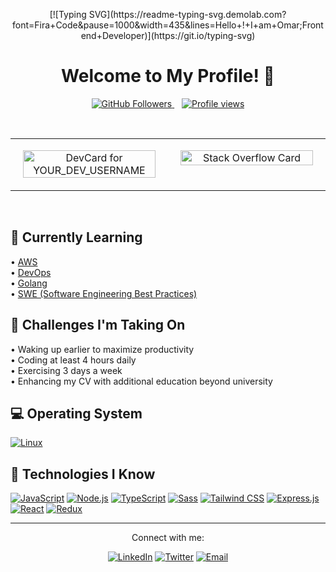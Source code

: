 <p align="center">
  <!-- You can generate a pixelated "MAMUN" image from sites like fontmeme.com and use it here, 
       or use a typing SVG. The video has a more complex animation.
       This typing SVG is a common alternative: -->
 [![Typing SVG](https://readme-typing-svg.demolab.com?font=Fira+Code&pause=1000&width=435&lines=Hello+!+I+am+Omar;Frontend+Developer)](https://git.io/typing-svg)
  <!-- Or, if you create a static pixelated image for "MAMUN" (e.g., mamun-pixel.png in your repo):
  <img src="./mamun-pixel.png" alt="MAMUN Pixel Art" width="400"> 
  Adjust width as needed. The animation in the video is more complex. -->
</p>

<h1 align="center">Welcome to My Profile! 👋</h1>

<p align="center">
  <a href="https://github.com/YOUR_USERNAME">
    <img src="https://img.shields.io/github/followers/YOUR_USERNAME?label=Follow&style=social" alt="GitHub Followers">
  </a>
    
  <a href="https://github.com/YOUR_USERNAME">
    <img src="https://komarev.com/ghpvc/?username=YOUR_USERNAME&label=Profile%20views&color=0e75b6&style=flat-square" alt="Profile views">
    <!-- The video shows a different style for profile views, you can customize shields.io further or use alternative services -->
    <!-- Example closer to video:
    <img src="https://img.shields.io/endpoint?url=https://hits.dwyl.com/YOUR_USERNAME/YOUR_USERNAME.json?color=green&style=flat-square&label=Profile%20Views" alt="Profile Views">
    (Note: hits.dwyl.com setup needed for this specific counter)
    The one from komarev.com is very common and easy.
    -->
  </a>
</p>

<br>

<table align="center" width="100%">
  <tr>
    <td width="50%" valign="top">
      <p align="center">
        <!-- Replace YOUR_DEV_USERNAME with your dev.to username -->
        <a href="https://dev.to/YOUR_DEV_USERNAME" target="_blank">
          <img src="https://devcard.freshidea.com/embed?username=YOUR_DEV_USERNAME&stats=articles,reactions,comments&gh=YOUR_USERNAME&th=material" alt="DevCard for YOUR_DEV_USERNAME" width="95%"/>
          <!-- The card in the video is very specific. devcard.freshidea.com is a good generic one.
               You might need to find the exact generator used or create a custom image.
               The video shows:
               @devmamun
               760 Articles read
               React 7
               Nodejs 5
               Webdev 4
               CSS 3
               Favorite publications: DEV (logo) freeCodeCamp (logo) daily.dev (logo)
               This looks like a custom card or a specific service.
               A simpler alternative for general GitHub stats:
               <img src="https://github-readme-stats.vercel.app/api?username=YOUR_USERNAME&show_icons=true&theme=radical&hide_border=true&count_private=true" alt="GitHub Stats" width="95%"/>
          -->
        </a>
      </p>
    </td>
    <td width="50%" valign="top">
      <p align="center">
        <!-- Replace YOUR_STACKOVERFLOW_ID with your Stack Overflow User ID -->
        <a href="https://stackoverflow.com/users/YOUR_STACKOVERFLOW_ID/YOUR_NAME" target="_blank">
          <img src="https://github-readme-stackoverflow.vercel.app/?userID=YOUR_STACKOVERFLOW_ID&theme=light&layout=compact&metadata=true" alt="Stack Overflow Card" width="95%">
          <!-- The video shows a light theme and compact layout which this generator supports.
               The Stack Overflow button at the top in the video:
               <img src="https://img.shields.io/badge/-Stack%20Overflow-FE7A16?style=flat-square&logo=stack-overflow&logoColor=white" alt="Stack Overflow">
               You can add this above the card if you like.
          -->
        </a>
      </p>
    </td>
  </tr>
</table>

<br>

<h2 align="left">🌱 Currently Learning</h2>
<p align="left">
  • <a href="#">AWS</a> <br>
  • <a href="#">DevOps</a> <br>
  • <a href="#">Golang</a> <br>
  • <a href="#">SWE (Software Engineering Best Practices)</a>
</p>

<h2 align="left">💪 Challenges I'm Taking On</h2>
<p align="left">
  • Waking up earlier to maximize productivity <br>
  • Coding at least 4 hours daily <br>
  • Exercising 3 days a week <br>
  • Enhancing my CV with additional education beyond university
</p>

<h2 align="left">💻 Operating System</h2>
<p align="left">
  <a href="#"><img alt="Linux" src="https://img.shields.io/badge/Linux-FCC624?style=for-the-badge&logo=linux&logoColor=black"></a>
</p>

<h2 align="left">🚀 Technologies I Know</h2>
<p align="left">
  <a href="#"><img alt="JavaScript" src="https://img.shields.io/badge/JavaScript-F7DF1E?style=for-the-badge&logo=javascript&logoColor=black"></a>
  <a href="#"><img alt="Node.js" src="https://img.shields.io/badge/Node.js-43853D?style=for-the-badge&logo=node.js&logoColor=white"></a>
  <a href="#"><img alt="TypeScript" src="https://img.shields.io/badge/TypeScript-007ACC?style=for-the-badge&logo=typescript&logoColor=white"></a>
  <a href="#"><img alt="Sass" src="https://img.shields.io/badge/Sass-CC6699?style=for-the-badge&logo=sass&logoColor=white"></a>
  <a href="#"><img alt="Tailwind CSS" src="https://img.shields.io/badge/Tailwind_CSS-38B2AC?style=for-the-badge&logo=tailwind-css&logoColor=white"></a>
  <a href="#"><img alt="Express.js" src="https://img.shields.io/badge/Express.js-404D59?style=for-the-badge&logo=express&logoColor=white"></a>
  <a href="#"><img alt="React" src="https://img.shields.io/badge/React-20232A?style=for-the-badge&logo=react&logoColor=61DAFB"></a>
  <a href="#"><img alt="Redux" src="https://img.shields.io/badge/Redux-593D88?style=for-the-badge&logo=redux&logoColor=white"></a>
  <!-- Add more technologies as needed -->
  <!--
  <a href="#"><img alt="HTML5" src="https://img.shields.io/badge/HTML5-E34F26?style=for-the-badge&logo=html5&logoColor=white"></a>
  <a href="#"><img alt="CSS3" src="https://img.shields.io/badge/CSS3-1572B6?style=for-the-badge&logo=css3&logoColor=white"></a>
  <a href="#"><img alt="Python" src="https://img.shields.io/badge/Python-3776AB?style=for-the-badge&logo=python&logoColor=white"></a>
  <a href="#"><img alt="Django" src="https://img.shields.io/badge/Django-092E20?style=for-the-badge&logo=django&logoColor=white"></a>
  <a href="#"><img alt="MongoDB" src="https://img.shields.io/badge/MongoDB-4EA94B?style=for-the-badge&logo=mongodb&logoColor=white"></a>
  <a href="#"><img alt="MySQL" src="https://img.shields.io/badge/MySQL-005C84?style=for-the-badge&logo=mysql&logoColor=white"></a>
  <a href="#"><img alt="Git" src="https://img.shields.io/badge/Git-F05032?style=for-the-badge&logo=git&logoColor=white"></a>
  <a href="#"><img alt="Docker" src="https://img.shields.io/badge/Docker-2CA5E0?style=for-the-badge&logo=docker&logoColor=white"></a>
  -->
</p>

---

<p align="center">
  Connect with me:
</p>
<p align="center">
  <a href="https://linkedin.com/in/YOUR_LINKEDIN_USERNAME" target="_blank"><img alt="LinkedIn" src="https://img.shields.io/badge/LinkedIn-0077B5?style=for-the-badge&logo=linkedin&logoColor=white"></a>
  <a href="https://twitter.com/YOUR_TWITTER_USERNAME" target="_blank"><img alt="Twitter" src="https://img.shields.io/badge/Twitter-1DA1F2?style=for-the-badge&logo=twitter&logoColor=white"></a>
  <a href="mailto:YOUR_EMAIL@example.com"><img alt="Email" src="https://img.shields.io/badge/Email-D14836?style=for-the-badge&logo=gmail&logoColor=white"></a>
  <!-- Add other social links -->
</p>
